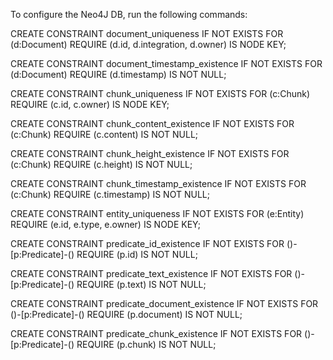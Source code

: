 To configure the Neo4J DB, run the following commands:

CREATE CONSTRAINT document_uniqueness IF NOT EXISTS
FOR (d:Document)
REQUIRE (d.id, d.integration, d.owner) IS NODE KEY;

CREATE CONSTRAINT document_timestamp_existence IF NOT EXISTS
FOR (d:Document)
REQUIRE (d.timestamp) IS NOT NULL;

CREATE CONSTRAINT chunk_uniqueness IF NOT EXISTS
FOR (c:Chunk)
REQUIRE (c.id, c.owner) IS NODE KEY;

CREATE CONSTRAINT chunk_content_existence IF NOT EXISTS
FOR (c:Chunk)
REQUIRE (c.content) IS NOT NULL;

CREATE CONSTRAINT chunk_height_existence IF NOT EXISTS
FOR (c:Chunk)
REQUIRE (c.height) IS NOT NULL;

CREATE CONSTRAINT chunk_timestamp_existence IF NOT EXISTS
FOR (c:Chunk)
REQUIRE (c.timestamp) IS NOT NULL;

CREATE CONSTRAINT entity_uniqueness IF NOT EXISTS
FOR (e:Entity)
REQUIRE (e.id, e.type, e.owner) IS NODE KEY;

CREATE CONSTRAINT predicate_id_existence IF NOT EXISTS
FOR ()-[p:Predicate]-()
REQUIRE (p.id) IS NOT NULL;

CREATE CONSTRAINT predicate_text_existence IF NOT EXISTS
FOR ()-[p:Predicate]-()
REQUIRE (p.text) IS NOT NULL;

CREATE CONSTRAINT predicate_document_existence IF NOT EXISTS
FOR ()-[p:Predicate]-()
REQUIRE (p.document) IS NOT NULL;

CREATE CONSTRAINT predicate_chunk_existence IF NOT EXISTS
FOR ()-[p:Predicate]-()
REQUIRE (p.chunk) IS NOT NULL;
